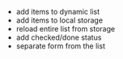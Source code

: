 
- add items to dynamic list
- add items to local storage
- reload entire list from storage
- add checked/done status
- separate form from the list 
